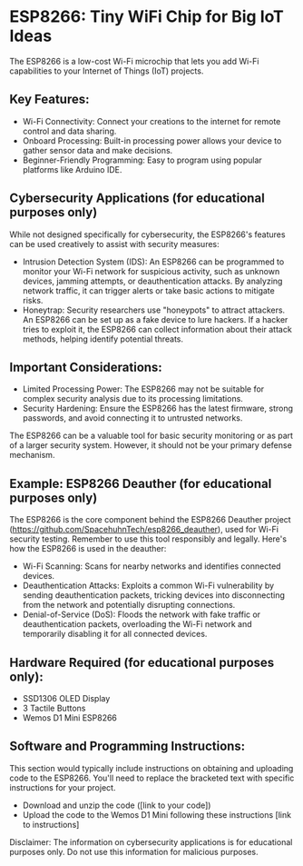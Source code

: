   <title>ESP8266: Tiny WiFi Chip for Big IoT Ideas</title>
</head>
<body>
  <h1>ESP8266: Tiny WiFi Chip for Big IoT Ideas</h1>
  <p>The ESP8266 is a low-cost Wi-Fi microchip that lets you add Wi-Fi capabilities to your Internet of Things (IoT) projects.</p>

  <h2>Key Features:</h2>
  <ul>
    <li>Wi-Fi Connectivity: Connect your creations to the internet for remote control and data sharing.</li>
    <li>Onboard Processing: Built-in processing power allows your device to gather sensor data and make decisions.</li>
    <li>Beginner-Friendly Programming: Easy to program using popular platforms like Arduino IDE.</li>
  </ul>

  <h2>Cybersecurity Applications (for educational purposes only)</h2>
  <p>While not designed specifically for cybersecurity, the ESP8266's features can be used creatively to assist with security measures:</p>

  <ul>
    <li>Intrusion Detection System (IDS): An ESP8266 can be programmed to monitor your Wi-Fi network for suspicious activity, such as unknown devices, jamming attempts, or deauthentication attacks. By analyzing network traffic, it can trigger alerts or take basic actions to mitigate risks.</li>
    <li>Honeytrap: Security researchers use "honeypots" to attract attackers. An ESP8266 can be set up as a fake device to lure hackers. If a hacker tries to exploit it, the ESP8266 can collect information about their attack methods, helping identify potential threats.</li>
  </ul>

  <h2>Important Considerations:</h2>

  <ul>
    <li>Limited Processing Power: The ESP8266 may not be suitable for complex security analysis due to its processing limitations.</li>
    <li>Security Hardening: Ensure the ESP8266 has the latest firmware, strong passwords, and avoid connecting it to untrusted networks.</li>
  </ul>

  <p>The ESP8266 can be a valuable tool for basic security monitoring or as part of a larger security system. However, it should not be your primary defense mechanism.</p>

  <h2>Example: ESP8266 Deauther (for educational purposes only)</h2>

  <p>The ESP8266 is the core component behind the ESP8266 Deauther project (<a href="https://github.com/SpacehuhnTech/esp8266_deauther">https://github.com/SpacehuhnTech/esp8266_deauther</a>), used for Wi-Fi security testing. Remember to use this tool responsibly and legally. Here's how the ESP8266 is used in the deauther:</p>

  <ul>
    <li>Wi-Fi Scanning: Scans for nearby networks and identifies connected devices.</li>
    <li>Deauthentication Attacks: Exploits a common Wi-Fi vulnerability by sending deauthentication packets, tricking devices into disconnecting from the network and potentially disrupting connections.</li>
    <li>Denial-of-Service (DoS): Floods the network with fake traffic or deauthentication packets, overloading the Wi-Fi network and temporarily disabling it for all connected devices.</li>
  </ul>

  <h2>Hardware Required (for educational purposes only):</h2>

  <ul>
    <li>SSD1306 OLED Display</li>
    <li>3 Tactile Buttons</li>
    <li>Wemos D1 Mini ESP8266</li>
  </ul>

  <h2>Software and Programming Instructions:</h2>

  <p>This section would typically include instructions on obtaining and uploading code to the ESP8266. You'll need to replace the bracketed text with specific instructions for your project.</p>

  <ul>
    <li>Download and unzip the code ([link to your code])</li>
    <li>Upload the code to the Wemos D1 Mini following these instructions [link to instructions]</li>
  </ul>

  <p>Disclaimer: The information on cybersecurity applications is for educational purposes only. Do not use this information for malicious purposes.</p>
</body>
</html>
